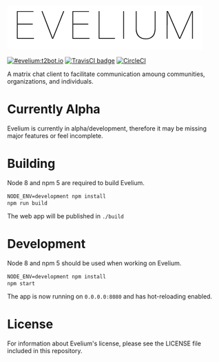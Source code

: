 ![Evelium](/logos/name-0.5x-light.png)

[![#evelium:t2bot.io](https://img.shields.io/badge/matrix-%23evelium:t2bot.io-brightgreen.svg)](https://matrix.to/#/#evelium:t2bot.io)
[![TravisCI badge](https://travis-ci.org/turt2live/evelium.svg?branch=master)](https://travis-ci.org/turt2live/evelium)
[![CircleCI](https://circleci.com/gh/turt2live/evelium.svg?style=svg)](https://circleci.com/gh/turt2live/evelium)

A matrix chat client to facilitate communication amoung communities, organizations, and individuals.

# Currently Alpha

Evelium is currently in alpha/development, therefore it may be missing major features or feel incomplete.

# Building

Node 8 and npm 5 are required to build Evelium.

```
NODE_ENV=development npm install
npm run build
```

The web app will be published in `./build`

# Development

Node 8 and npm 5 should be used when working on Evelium.

```
NODE_ENV=development npm install
npm start
```

The app is now running on `0.0.0.0:8080` and has hot-reloading enabled.

# License

For information about Evelium's license, please see the LICENSE file included in this repository.
